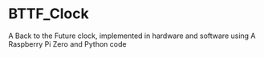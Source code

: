# BTTF_Clock
A Back to the Future clock, implemented in hardware and software using A Raspberry Pi Zero and Python code
